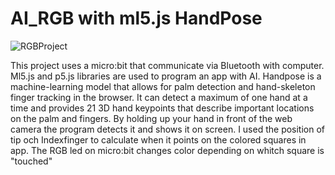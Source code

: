 # AI_RGB with ml5.js HandPose

![RGBProject](https://user-images.githubusercontent.com/77015337/193022899-5b89de23-2f7d-44b0-8226-91773f2e299c.jpg)


This project uses a micro:bit that communicate via Bluetooth with computer. 
Ml5.js and p5.js libraries are used to program an app with AI. 
Handpose is a machine-learning model that allows for palm detection and hand-skeleton finger tracking in the browser. 
It can detect a maximum of one hand at a time and provides 21 3D hand keypoints that describe important locations on the palm and fingers.
By holding up your hand in front of the web camera the program detects it and shows it on screen.
I used the position of tip och Indexfinger to calculate when it points on the colored squares in app. 
The RGB led on micro:bit changes color depending on whitch square is "touched" 
